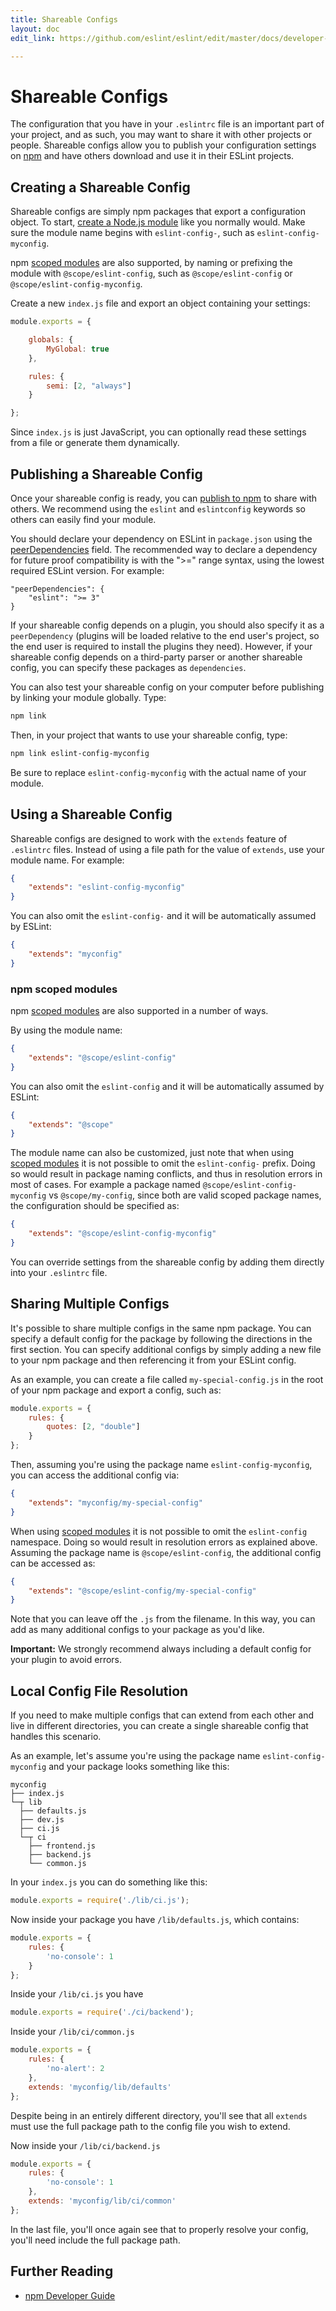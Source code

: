 ```yaml
---
title: Shareable Configs
layout: doc
edit_link: https://github.com/eslint/eslint/edit/master/docs/developer-guide/shareable-configs.md

---
```

<!-- Note: No pull requests accepted for this file. See README.md in the root directory for details. -->

# Shareable Configs

The configuration that you have in your `.eslintrc` file is an important part of your project, and as such, you may want to share it with other projects or people. Shareable configs allow you to publish your configuration settings on [npm](https://www.npmjs.com/) and have others download and use it in their ESLint projects.

## Creating a Shareable Config

Shareable configs are simply npm packages that export a configuration object. To start, [create a Node.js module](https://docs.npmjs.com/getting-started/creating-node-modules) like you normally would. Make sure the module name begins with `eslint-config-`, such as `eslint-config-myconfig`.

npm [scoped modules](https://docs.npmjs.com/misc/scope) are also supported, by naming or prefixing the module with `@scope/eslint-config`, such as `@scope/eslint-config` or `@scope/eslint-config-myconfig`.

Create a new `index.js` file and export an object containing your settings:

```js
module.exports = {

    globals: {
        MyGlobal: true
    },

    rules: {
        semi: [2, "always"]
    }

};
```

Since `index.js` is just JavaScript, you can optionally read these settings from a file or generate them dynamically.

## Publishing a Shareable Config

Once your shareable config is ready, you can [publish to npm](https://docs.npmjs.com/getting-started/publishing-npm-packages) to share with others. We recommend using the `eslint` and `eslintconfig` keywords so others can easily find your module.

You should declare your dependency on ESLint in `package.json` using the [peerDependencies](https://docs.npmjs.com/files/package.json#peerdependencies) field. The recommended way to declare a dependency for future proof compatibility is with the ">=" range syntax, using the lowest required ESLint version. For example:

```
"peerDependencies": {
    "eslint": ">= 3"
}
```

If your shareable config depends on a plugin, you should also specify it as a `peerDependency` (plugins will be loaded relative to the end user's project, so the end user is required to install the plugins they need). However, if your shareable config depends on a third-party parser or another shareable config, you can specify these packages as `dependencies`.

You can also test your shareable config on your computer before publishing by linking your module globally. Type:

```bash
npm link
```

Then, in your project that wants to use your shareable config, type:

```bash
npm link eslint-config-myconfig
```

Be sure to replace `eslint-config-myconfig` with the actual name of your module.

## Using a Shareable Config

Shareable configs are designed to work with the `extends` feature of `.eslintrc` files. Instead of using a file path for the value of `extends`, use your module name. For example:

```json
{
    "extends": "eslint-config-myconfig"
}
```

You can also omit the `eslint-config-` and it will be automatically assumed by ESLint:

```json
{
    "extends": "myconfig"
}
```

### npm scoped modules

npm [scoped modules](https://docs.npmjs.com/misc/scope) are also supported in a number of ways.


By using the module name:

```json
{
    "extends": "@scope/eslint-config"
}
```

You can also omit the `eslint-config` and it will be automatically assumed by ESLint:

```json
{
    "extends": "@scope"
}
```

The module name can also be customized, just note that when using [scoped modules](https://docs.npmjs.com/misc/scope) it is not possible to omit the `eslint-config-` prefix. Doing so would result in package naming conflicts, and thus in resolution errors in most of cases. For example a package named `@scope/eslint-config-myconfig` vs `@scope/my-config`, since both are valid scoped package names, the configuration should be specified as:

```json
{
    "extends": "@scope/eslint-config-myconfig"
}
```

You can override settings from the shareable config by adding them directly into your `.eslintrc` file.

## Sharing Multiple Configs

It's possible to share multiple configs in the same npm package. You can specify a default config for the package by following the directions in the first section. You can specify additional configs by simply adding a new file to your npm package and then referencing it from your ESLint config.

As an example, you can create a file called `my-special-config.js` in the root of your npm package and export a config, such as:

```js
module.exports = {
    rules: {
        quotes: [2, "double"]
    }
};
```

Then, assuming you're using the package name `eslint-config-myconfig`, you can access the additional config via:

```json
{
    "extends": "myconfig/my-special-config"
}
```

When using [scoped modules](https://docs.npmjs.com/misc/scope) it is not possible to omit the `eslint-config` namespace. Doing so would result in resolution errors as explained above. Assuming the package name is `@scope/eslint-config`, the additional config can be accessed as:

```json
{
    "extends": "@scope/eslint-config/my-special-config"
}
```

Note that you can leave off the `.js` from the filename. In this way, you can add as many additional configs to your package as you'd like.

**Important:** We strongly recommend always including a default config for your plugin to avoid errors.

## Local Config File Resolution

If you need to make multiple configs that can extend from each other and live in different directories, you can create a single shareable config that handles this scenario.

As an example, let's assume you're using the package name `eslint-config-myconfig` and your package looks something like this:

```text
myconfig
├── index.js
└─┬ lib
  ├── defaults.js
  ├── dev.js
  ├── ci.js
  └─┬ ci
    ├── frontend.js
    ├── backend.js
    └── common.js
```

In your `index.js` you can do something like this:

```js
module.exports = require('./lib/ci.js');
```

Now inside your package you have `/lib/defaults.js`, which contains:

```js
module.exports = {
    rules: {
        'no-console': 1
    }
};
```

Inside your `/lib/ci.js` you have

```js
module.exports = require('./ci/backend');
```

Inside your `/lib/ci/common.js`

```js
module.exports = {
    rules: {
        'no-alert': 2
    },
    extends: 'myconfig/lib/defaults'
};
```

Despite being in an entirely different directory, you'll see that all `extends` must use the full package path to the config file you wish to extend.

Now inside your `/lib/ci/backend.js`

```js
module.exports = {
    rules: {
        'no-console': 1
    },
    extends: 'myconfig/lib/ci/common'
};
```

In the last file, you'll once again see that to properly resolve your config, you'll need include the full package path.

## Further Reading

* [npm Developer Guide](https://docs.npmjs.com/misc/developers)
